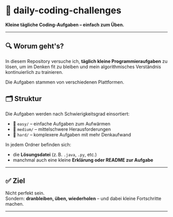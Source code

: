# 🧠 daily-coding-challenges

**Kleine tägliche Coding-Aufgaben – einfach zum Üben.**

---

## 🔍 Worum geht's?

In diesem Repository versuche ich, **täglich kleine Programmieraufgaben** zu lösen, um im Denken fit zu bleiben und mein algorithmisches Verständnis kontinuierlich zu trainieren.

Die Aufgaben stammen von verschiedenen Plattformen.


## 🗂️ Struktur

Die Aufgaben werden nach Schwierigkeitsgrad einsortiert:

- 📁 `easy/` – einfache Aufgaben zum Aufwärmen
- 📁 `medium/` – mittelschwere Herausforderungen
- 📁 `hard/` – komplexere Aufgaben mit mehr Denkaufwand

In jedem Ordner befinden sich:
- die **Lösungsdatei** (z. B. `.java`, `.py`, etc.)
- manchmal auch eine kleine **Erklärung oder README zur Aufgabe**

---

## ✅ Ziel

Nicht perfekt sein.  
Sondern: **dranbleiben, üben, wiederholen** – und dabei kleine Fortschritte machen.

---

